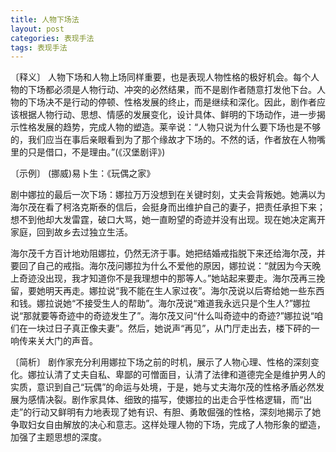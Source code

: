 ```yaml
---
title: 人物下场法
layout: post
categories: 表现手法
tags: 表现手法
---
```


〔释义〕 人物下场和人物上场同样重要，也是表现人物性格的极好机会。每个人物的下场都必须是人物行动、冲突的必然结果，而不是剧作者随意打发他下台。人物的下场决不是行动的停顿、性格发展的终止，而是继续和深化。因此，剧作者应该根据人物行动、思想、情感的发展变化，设计具体、鲜明的下场动作，进一步揭示性格发展的趋势，完成人物的塑造。莱辛说：“人物只说为什么要下场也是不够的，我们应当在事后亲眼看到为了那个缘故才下场的。不然的话，作者放在人物嘴里的只是借口，不是理由。”(《汉堡剧评》)

〔示例〕 (挪威)易卜生：《玩偶之家》

剧中娜拉的最后一次下场：娜拉万万没想到在关键时刻，丈夫会背叛她。她满以为海尔茂在看了柯洛克斯泰的信后，会挺身而出维护自己的妻子，把责任承担下来；想不到他却大发雷霆，破口大骂，她一直盼望的奇迹并没有出现。现在她决定离开家庭，回到故乡去过独立生活。

海尔茂千方百计地劝阻娜拉，仍然无济于事。她把结婚戒指脱下来还给海尔茂，并要回了自己的戒指。海尔茂问娜拉为什么不爱他的原因，娜拉说：“就因为今天晚上奇迹没出现，我才知道你不是我理想中的那等人。”她站起来要走。海尔茂再三挽留，要她明天再走。娜拉说“我不能在生人家过夜”。海尔茂说以后寄给她一些东西和钱。娜拉说她“不接受生人的帮助”。海尔茂说“难道我永远只是个生人?”娜拉说“那就要等奇迹中的奇迹发生了”。海尔茂又问“什么叫奇迹中的奇迹?”娜拉说“咱们在一块过日子真正像夫妻”。然后，她说声“再见”，从门厅走出去，楼下砰的一响传来关大门的声音。

〔简析〕 剧作家充分利用娜拉下场之前的时机，展示了人物心理、性格的深刻变化。娜拉认清了丈夫自私、卑鄙的可憎面目，认清了法律和道德完全是维护男人的实质，意识到自己“玩偶”的命运与处境，于是，她与丈夫海尔茂的性格矛盾必然发展为感情决裂。剧作家具体、细致的描写，使娜拉的出走合乎性格逻辑，而“出走”的行动又鲜明有力地表现了她有识、有胆、勇敢倔强的性格，深刻地揭示了她争取妇女自由解放的决心和意志。这样处理人物的下场，完成了人物形象的塑造，加强了主题思想的深度。 